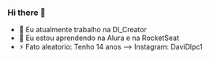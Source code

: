 ### Hi there 👋
- 🔭 Eu atualmente trabalho na Dl_Creator
- 🌱 Eu estou aprendendo na Alura e na RocketSeat
- ⚡ Fato aleatorio: Tenho 14 anos
--> Instagram: DaviDlpc1
